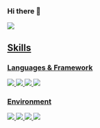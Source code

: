 ### Hi there 👋

<a href="pcar530@gmail.com" target="_blank"><img src="https://img.shields.io/badge/Accenture-A100FF?style=flat-square&logo=Accenture&logoColor=white"/>
  
## Skills 
### Languages & Framework
<img src="https://img.shields.io/badge/Python-FECC00?stype=flat-square&logo=Python&logoColor=3776AB"/> <img src="https://img.shields.io/badge/C++-FF0000?stype=flat-square&logo=cplusplus&logoColor=00599C"/> <img src="https://img.shields.io/badge/ROS-FECC00?stype=flat-square&logo=ROS&logoColor=22314E"/> <img src="https://img.shields.io/badge/TensorFlow-40AEF0?stype=flat-square&logo=TensorFlow&logoColor=FF6F00"/> 
  
### Environment
<img src="https://img.shields.io/badge/Linux-FF4F8B?stype=flat-square&logo=Linux&logoColor=FCC624"/> <img src="https://img.shields.io/badge/Anaconda-44A833?stype=flat-square&logo=Anaconda&logoColor=44A833"/> <img src="https://img.shields.io/badge/Docker-4298B8?stype=flat-square&logo=Docker&logoColor=2496ED"/> <img src="https://img.shields.io/badge/VScode-yellow?stype=flat-square&logo=Visual Studio Code&logoColor=007ACC"/> 

